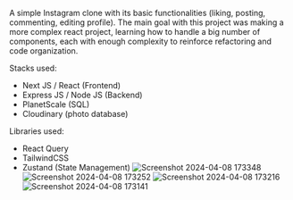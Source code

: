 A simple Instagram clone with its basic functionalities (liking, posting, commenting, editing profile). The main goal with this project was making a more complex react project, learning how to handle a big number of components, each with enough complexity to reinforce refactoring and code organization.

Stacks used:
 - Next JS / React (Frontend)
 - Express JS / Node JS (Backend)
 - PlanetScale (SQL)
 - Cloudinary (photo database)

Libraries used:
 - React Query
 - TailwindCSS
 - Zustand (State Management)
![Screenshot 2024-04-08 173348](https://github.com/D4rkP1xel/Photogram/assets/101985903/b6f3255f-48ed-4a3f-8f50-b3719cfd41df)
![Screenshot 2024-04-08 173252](https://github.com/D4rkP1xel/Photogram/assets/101985903/7c20b019-cd07-475a-b61b-8247f9f4925e)
![Screenshot 2024-04-08 173216](https://github.com/D4rkP1xel/Photogram/assets/101985903/b90ef380-42c0-4ca3-b87d-48fb0c7b82dc)
![Screenshot 2024-04-08 173141](https://github.com/D4rkP1xel/Photogram/assets/101985903/e568bc7a-e6b4-417f-9217-5fcd99c7f9b6)

